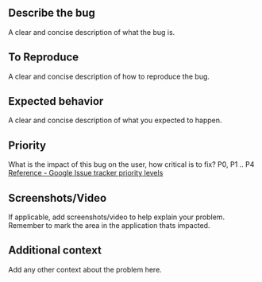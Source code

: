 ## Describe the bug
A clear and concise description of what the bug is.

## To Reproduce
A clear and concise description of how to reproduce the bug.

## Expected behavior
A clear and concise description of what you expected to happen.

## Priority
What is the impact of this bug on the user, how critical is to fix? P0, P1 .. P4
[Reference - Google Issue tracker priority levels](https://developers.google.com/issue-tracker/concepts/issues#priority)

## Screenshots/Video
If applicable, add screenshots/video to help explain your problem.
Remember to mark the area in the application thats impacted.

## Additional context
Add any other context about the problem here.